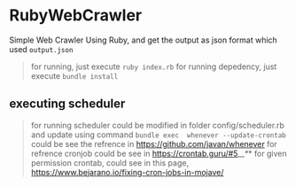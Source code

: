 # RubyWebCrawler
Simple Web Crawler Using Ruby, and get the output as json format which used ```output.json```
> for running, just execute ```ruby index.rb```
> for running depedency, just execute ```bundle install```
## executing scheduler
> for running scheduler could be modified in folder config/scheduler.rb and update using command ```bundle exec  whenever --update-crontab```
> could be see the refrence in https://github.com/javan/whenever
> for refrence cronjob could be see in https://crontab.guru/#5_*_*_*_*
> for given permission crontab, could see in this page, https://www.bejarano.io/fixing-cron-jobs-in-mojave/
